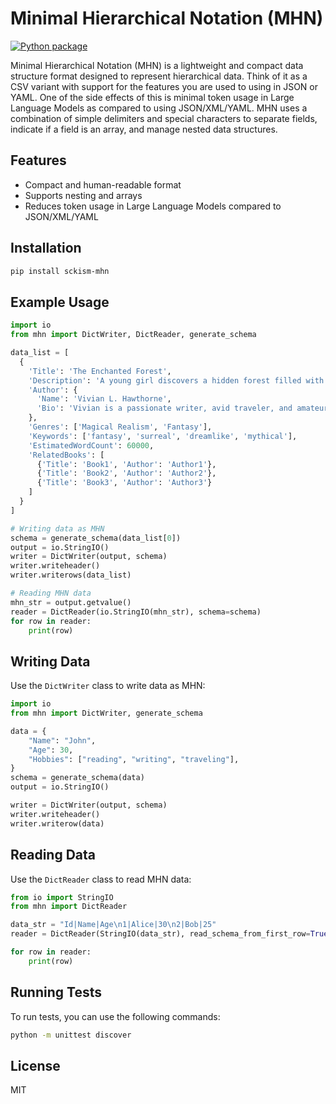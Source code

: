 # Minimal Hierarchical Notation (MHN)

[![Python package](https://github.com/Sckism/mhn/actions/workflows/python-package.yml/badge.svg)](https://github.com/Sckism/mhn/actions/workflows/python-package.yml)


Minimal Hierarchical Notation (MHN) is a lightweight and compact data structure format designed to represent hierarchical data. Think of it as a CSV variant with support for the features you are used to using in JSON or YAML. One of the side effects of this is minimal token usage in Large Language Models as compared to using JSON/XML/YAML. MHN uses a combination of simple delimiters and special characters to separate fields, indicate if a field is an array, and manage nested data structures.

## Features

- Compact and human-readable format
- Supports nesting and arrays
- Reduces token usage in Large Language Models compared to JSON/XML/YAML

## Installation

```sh
pip install sckism-mhn
```

## Example Usage
```python
import io
from mhn import DictWriter, DictReader, generate_schema

data_list = [
  {
    'Title': 'The Enchanted Forest',
    'Description': 'A young girl discovers a hidden forest filled with magical creatures and must save it from destruction by a greedy developer.',
    'Author': {
      'Name': 'Vivian L. Hawthorne',
      'Bio': 'Vivian is a passionate writer, avid traveler, and amateur photographer'
    },
    'Genres': ['Magical Realism', 'Fantasy'],
    'Keywords': ['fantasy', 'surreal', 'dreamlike', 'mythical'],
    'EstimatedWordCount': 60000,
    'RelatedBooks': [
      {'Title': 'Book1', 'Author': 'Author1'},
      {'Title': 'Book2', 'Author': 'Author2'},
      {'Title': 'Book3', 'Author': 'Author3'}
    ]
  }
]

# Writing data as MHN
schema = generate_schema(data_list[0])
output = io.StringIO()
writer = DictWriter(output, schema)
writer.writeheader()
writer.writerows(data_list)

# Reading MHN data
mhn_str = output.getvalue()
reader = DictReader(io.StringIO(mhn_str), schema=schema)
for row in reader:
    print(row)
```

## Writing Data
Use the `DictWriter` class to write data as MHN:
```python
import io
from mhn import DictWriter, generate_schema

data = {
    "Name": "John",
    "Age": 30,
    "Hobbies": ["reading", "writing", "traveling"],
}
schema = generate_schema(data)
output = io.StringIO()

writer = DictWriter(output, schema)
writer.writeheader()
writer.writerow(data)
```

## Reading Data
Use the `DictReader` class to read MHN data:
```python
from io import StringIO
from mhn import DictReader

data_str = "Id|Name|Age\n1|Alice|30\n2|Bob|25"
reader = DictReader(StringIO(data_str), read_schema_from_first_row=True)

for row in reader:
    print(row)
```

## Running Tests
To run tests, you can use the following commands:
```sh
python -m unittest discover
```

## License
MIT
